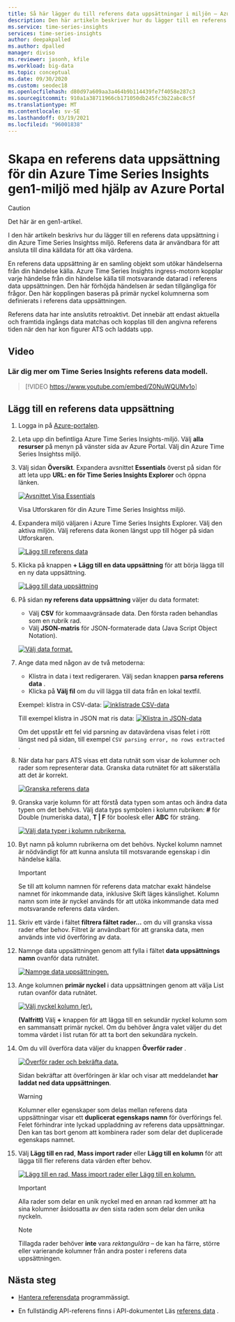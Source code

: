 ```yaml
---
title: Så här lägger du till referens data uppsättningar i miljön – Azure Time Series Insights | Microsoft Docs
description: Den här artikeln beskriver hur du lägger till en referens data uppsättning för att utöka data i din Azure Time Series Insightss miljö.
ms.service: time-series-insights
services: time-series-insights
author: deepakpalled
ms.author: dpalled
manager: diviso
ms.reviewer: jasonh, kfile
ms.workload: big-data
ms.topic: conceptual
ms.date: 09/30/2020
ms.custom: seodec18
ms.openlocfilehash: d80d97a609aa3a464b9b114439fe7f4058e287c3
ms.sourcegitcommit: 910a1a38711966cb171050db245fc3b22abc8c5f
ms.translationtype: MT
ms.contentlocale: sv-SE
ms.lasthandoff: 03/19/2021
ms.locfileid: "96001838"
---
```

# <a name="create-a-reference-data-set-for-your-azure-time-series-insights-gen1-environment-using-the-azure-portal"></a>Skapa en referens data uppsättning för din Azure Time Series Insights gen1-miljö med hjälp av Azure Portal

> [!CAUTION]
> Det här är en gen1-artikel.

I den här artikeln beskrivs hur du lägger till en referens data uppsättning i din Azure Time Series Insightss miljö. Referens data är användbara för att ansluta till dina källdata för att öka värdena.

En referens data uppsättning är en samling objekt som utökar händelserna från din händelse källa. Azure Time Series Insights ingress-motorn kopplar varje händelse från din händelse källa till motsvarande datarad i referens data uppsättningen. Den här förhöjda händelsen är sedan tillgängliga för frågor. Den här kopplingen baseras på primär nyckel kolumnerna som definierats i referens data uppsättningen.

Referens data har inte anslutits retroaktivt. Det innebär att endast aktuella och framtida ingångs data matchas och kopplas till den angivna referens tiden när den har kon figurer ATS och laddats upp.

## <a name="video"></a>Video

### <a name="learn-about-time-series-insights-reference-data-modelbr"></a>Lär dig mer om Time Series Insights referens data modell.</br>

> [!VIDEO <https://www.youtube.com/embed/Z0NuWQUMv1o>]

## <a name="add-a-reference-data-set"></a>Lägg till en referens data uppsättning

1. Logga in på [Azure-portalen](https://portal.azure.com).

1. Leta upp din befintliga Azure Time Series Insights-miljö. Välj **alla resurser** på menyn på vänster sida av Azure Portal. Välj din Azure Time Series Insightss miljö.

1. Välj sidan **Översikt**. Expandera avsnittet **Essentials** överst på sidan för att leta upp **URL: en för Time Series Insights Explorer** och öppna länken.  

   [![Avsnittet Visa Essentials](media/add-reference-data-set/essentials.png)](media/add-reference-data-set/essentials.png#lightbox)

   Visa Utforskaren för din Azure Time Series Insightss miljö.

1. Expandera miljö väljaren i Azure Time Series Insights Explorer. Välj den aktiva miljön. Välj referens data ikonen längst upp till höger på sidan Utforskaren.

   [![Lägg till referens data](media/add-reference-data-set/tsi-select-environment-and-data-icons.png)](media/add-reference-data-set/tsi-select-environment-and-data-icons.png#lightbox)

1. Klicka på knappen **+ Lägg till en data uppsättning** för att börja lägga till en ny data uppsättning.

   [![Lägg till data uppsättning](media/add-reference-data-set/tsi-add-a-reference-data-set.png)](media/add-reference-data-set/tsi-add-a-reference-data-set.png#lightbox)

1. På sidan **ny referens data uppsättning** väljer du data formatet:

   - Välj **CSV** för kommaavgränsade data. Den första raden behandlas som en rubrik rad.
   - Välj **JSON-matris** för JSON-formaterade data (Java Script Object Notation).

   [![Välj data format.](media/add-reference-data-set/tsi-select-data-upload-option.png)](media/add-reference-data-set/tsi-select-data-upload-option.png#lightbox)

1. Ange data med någon av de två metoderna:

   - Klistra in data i text redigeraren. Välj sedan knappen **parsa referens data** .
   - Klicka på **Välj fil** om du vill lägga till data från en lokal textfil.

   Exempel: klistra in CSV-data: [ ![ inklistrade CSV-data](media/add-reference-data-set/select-csv-and-enter-data.png)](media/add-reference-data-set/select-csv-and-enter-data.png#lightbox)

   Till exempel klistra in JSON mat ris data: [ ![ Klistra in JSON-data](media/add-reference-data-set/select-json-option-and-enter-data.png)](media/add-reference-data-set/select-json-option-and-enter-data.png#lightbox)

   Om det uppstår ett fel vid parsning av datavärdena visas felet i rött längst ned på sidan, till exempel `CSV parsing error, no rows extracted` .

1. När data har pars ATS visas ett data rutnät som visar de kolumner och rader som representerar data. Granska data rutnätet för att säkerställa att det är korrekt.

   [![Granska referens data](media/add-reference-data-set/review-displayed-data-grid.png)](media/add-reference-data-set/review-displayed-data-grid.png#lightbox)

1. Granska varje kolumn för att förstå data typen som antas och ändra data typen om det behövs.  Välj data typs symbolen i kolumn rubriken: **#** för Double (numeriska data), **T | F** för boolesk eller **ABC** för sträng.

   [![Välj data typer i kolumn rubrikerna.](media/add-reference-data-set/select-column-types.png)](media/add-reference-data-set/select-column-types.png#lightbox)

1. Byt namn på kolumn rubrikerna om det behövs. Nyckel kolumn namnet är nödvändigt för att kunna ansluta till motsvarande egenskap i din händelse källa.

   > [!IMPORTANT]
   > Se till att kolumn namnen för referens data matchar exakt händelse namnet för inkommande data, inklusive Skift läges känslighet. Kolumn namn som inte är nyckel används för att utöka inkommande data med motsvarande referens data värden.

1. Skriv ett värde i fältet **filtrera fältet rader...** om du vill granska vissa rader efter behov. Filtret är användbart för att granska data, men används inte vid överföring av data.

1. Namnge data uppsättningen genom att fylla i fältet **data uppsättnings namn** ovanför data rutnätet.

    [![Namnge data uppsättningen.](media/add-reference-data-set/enter-reference-data-set-name.png)](media/add-reference-data-set/enter-reference-data-set-name.png#lightbox)

1. Ange kolumnen **primär nyckel** i data uppsättningen genom att välja List rutan ovanför data rutnätet.

    [![Välj nyckel kolumn (er).](media/add-reference-data-set/select-primary-key-column.png)](media/add-reference-data-set/select-primary-key-column.png#lightbox)

    **(Valfritt)** Välj **+** knappen för att lägga till en sekundär nyckel kolumn som en sammansatt primär nyckel. Om du behöver ångra valet väljer du det tomma värdet i list rutan för att ta bort den sekundära nyckeln.

1. Om du vill överföra data väljer du knappen **Överför rader** .

    [![Överför rader och bekräfta data.](media/add-reference-data-set/confirm-upload-reference-data.png)](media/add-reference-data-set/confirm-upload-reference-data.png#lightbox)

    Sidan bekräftar att överföringen är klar och visar att meddelandet **har laddat ned data uppsättningen**.

    > [!WARNING]
    > Kolumner eller egenskaper som delas mellan referens data uppsättningar visar ett **duplicerat egenskaps namn** för överförings fel. Felet förhindrar inte lyckad uppladdning av referens data uppsättningar. Den kan tas bort genom att kombinera rader som delar det duplicerade egenskaps namnet.

1. Välj **Lägg till en rad**, **Mass import rader** eller **Lägg till en kolumn** för att lägga till fler referens data värden efter behov.

    [![Lägg till en rad, Mass import rader eller Lägg till en kolumn.](media/add-reference-data-set/add-row-or-bulk-upload.png)](media/add-reference-data-set/add-row-or-bulk-upload.png#lightbox)

   > [!IMPORTANT]
   > Alla rader som delar en unik nyckel med en annan rad kommer att ha sina kolumner åsidosatta av den sista raden som delar den unika nyckeln.

   > [!NOTE]
   > Tillagda rader behöver **inte** vara *rektangulära* – de kan ha färre, större eller varierande kolumner från andra poster i referens data uppsättningen.

## <a name="next-steps"></a>Nästa steg

- [Hantera referensdata](time-series-insights-manage-reference-data-csharp.md) programmässigt.

- En fullständig API-referens finns i API-dokumentet Läs [referens data](/rest/api/time-series-insights/gen1-reference-data-api) .